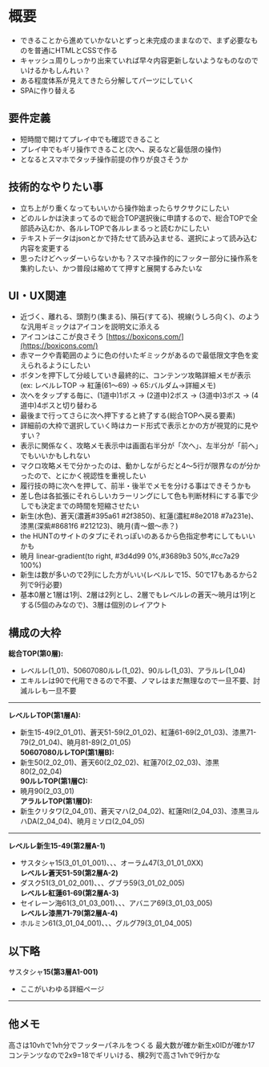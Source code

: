 # 概要  
- できることから進めていかないとずっと未完成のままなので、まず必要なものを普通にHTMLとCSSで作る  
- キャッシュ周りしっかり出来ていれば早々内容更新しないようなものなのでいけるかもしんれい？
- ある程度体系が見えてきたら分解してパーツにしていく  
- SPAに作り替える  

## 要件定義  
- 短時間で開けてプレイ中でも確認できること  
- プレイ中でもギリ操作できること(次へ、戻るなど最低限の操作)  
- となるとスマホでタッチ操作前提の作りが良さそうか  

## 技術的なやりたい事  
- 立ち上がり重くなってもいいから操作始まったらサクサクにしたい  
- どのルレかは決まってるので総合TOP選択後に申請するので、総合TOPで全部読み込むか、各ルレTOPで各ルレまるっと読むかにしたい  
- テキストデータはjsonとかで持たせて読み込ませる、選択によって読み込む内容を変更する  
- 思ったけどヘッダーいらないかも？スマホ操作的にフッター部分に操作系を集約したい、かつ普段は縮めてて押すと展開するみたいな

## UI・UX関連  
- 近づく、離れる、頭割り(集まる)、隕石(すてる)、視線(うしろ向く)、のような汎用ギミックはアイコンを説明文に添える  
- アイコンはここが良さそう [https://boxicons.com/](https://boxicons.com/)  
- 赤マークや青範囲のように色の付いたギミックがあるので最低限文字色を変えられるようにしたい  
- ボタンを押下して分岐していき最終的に、コンテンツ攻略詳細メモが表示(ex: レベルレTOP → 紅蓮(61〜69) → 65:バルダム→詳細メモ)  
- 次へをタップする毎に、(1道中)1ボス → (2道中)2ボス → (3道中)3ボス → (4道中)4ボスと切り替わる  
- 最後まで行ってさらに次へ押下すると終了する(総合TOPへ戻る要素)  
- 詳細前の大枠で選択していく時はカード形式で表示とかの方が視覚的に見やすい？  
- 表示に関係なく、攻略メモ表示中は画面右半分が「次へ」、左半分が「前へ」でもいいかもしれない  
- マクロ攻略メモで分かったのは、動かしながらだと4〜5行が限界なのが分かったので、とにかく視認性を重視したい  
- 履行技の時に次へを押して、前半・後半でメモを分ける事はできそうかも  
- 差し色は各拡張にそれらしいカラーリングにして色も判断材料にする事で少しでも決定までの時間を短縮させたい  
- 新生(水色)、蒼天(濃蒼#395a61 #2f3850)、紅蓮(濃紅#8e2018 #7a231e)、漆黒(深紫#8681f6 #212123)、暁月(青〜銀〜赤？)  
- the HUNTのサイトのタブにそれっぽいのあるから色指定参考にしてもいいかも  
- 暁月 linear-gradient(to right, #3d4d99 0%,#3689b3 50%,#cc7a29 100%)  
- 新生は数が多いので2列にした方がいい(レベルレで15、50で17もあるから2列で9行必要)  
- 基本0層と1層は1列、2層は2列とし、2層でもレベルレの蒼天〜暁月は1列とする(5個のみなので)、3層は個別のレイアウト  

## 構成の大枠  
**総合TOP(第0層):**  
- レベルレ(1_01)、50607080ルレ(1_02)、90ルレ(1_03)、アラルレ(1_04)  
- エキルレは90で代用できるので不要、ノマレはまだ無理なので一旦不要、討滅ルレも一旦不要  
---

**レベルレTOP(第1層A):**  
- 新生15-49(2_01_01)、蒼天51-59(2_01_02)、紅蓮61-69(2_01_03)、漆黒71-79(2_01_04)、暁月81-89(2_01_05)  
**50607080ルレTOP(第1層B):**  
- 新生50(2_02_01)、蒼天60(2_02_02)、紅蓮70(2_02_03)、漆黒80(2_02_04)  
**90ルレTOP(第1層C):**  
- 暁月90(2_03_01)  
**アラルレTOP(第1層D):**  
- 新生クリタワ(2_04_01)、蒼天マハ(2_04_02)、紅蓮RtI(2_04_03)、漆黒ヨルハDA(2_04_04)、暁月ミソロ(2_04_05)  
---

**レベルレ新生15-49(第2層A-1)**  
- サスタシャ15(3_01_01_001)、、、オーラム47(3_01_01_0XX)  
**レベルレ蒼天51-59(第2層A-2)**  
- ダスク51(3_01_02_001)、、、グブラ59(3_01_02_005)  
**レベルレ紅蓮61-69(第2層A-3)**  
- セイレーン海61(3_01_03_001)、、、アバニア69(3_01_03_005)  
**レベルレ漆黒71-79(第2層A-4)**  
- ホルミン61(3_01_04_001)、、、グルグ79(3_01_04_005)  

以下略  
---

サスタシャ**15(第3層A1-001)**  
- ここがいわゆる詳細ページ  
---

## 他メモ
高さは10vhで1vh分でフッターパネルをつくる
最大数が確か新生x0IDが確か17コンテンツなので2x9=18でギリいける、横2列で高さ1vhで9行かな
